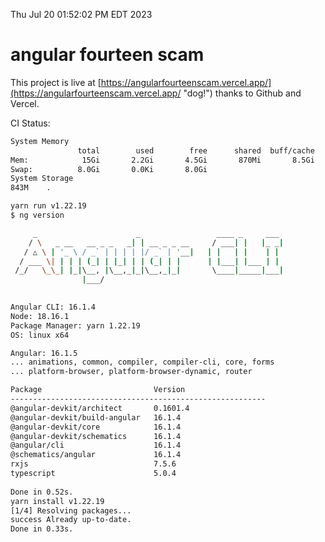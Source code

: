 Thu Jul 20 01:52:02 PM EDT 2023

# angular fourteen scam


This project is live at [https://angularfourteenscam.vercel.app/](https://angularfourteenscam.vercel.app/ "dog!") thanks to Github and Vercel.

CI Status: 

```bash
System Memory
               total        used        free      shared  buff/cache   available
Mem:            15Gi       2.2Gi       4.5Gi       870Mi       8.5Gi        11Gi
Swap:          8.0Gi       0.0Ki       8.0Gi
System Storage
843M	.
```
```bash
yarn run v1.22.19
$ ng version

     _                      _                 ____ _     ___
    / \   _ __   __ _ _   _| | __ _ _ __     / ___| |   |_ _|
   / △ \ | '_ \ / _` | | | | |/ _` | '__|   | |   | |    | |
  / ___ \| | | | (_| | |_| | | (_| | |      | |___| |___ | |
 /_/   \_\_| |_|\__, |\__,_|_|\__,_|_|       \____|_____|___|
                |___/
    

Angular CLI: 16.1.4
Node: 18.16.1
Package Manager: yarn 1.22.19
OS: linux x64

Angular: 16.1.5
... animations, common, compiler, compiler-cli, core, forms
... platform-browser, platform-browser-dynamic, router

Package                         Version
---------------------------------------------------------
@angular-devkit/architect       0.1601.4
@angular-devkit/build-angular   16.1.4
@angular-devkit/core            16.1.4
@angular-devkit/schematics      16.1.4
@angular/cli                    16.1.4
@schematics/angular             16.1.4
rxjs                            7.5.6
typescript                      5.0.4
    
Done in 0.52s.
yarn install v1.22.19
[1/4] Resolving packages...
success Already up-to-date.
Done in 0.33s.
```
